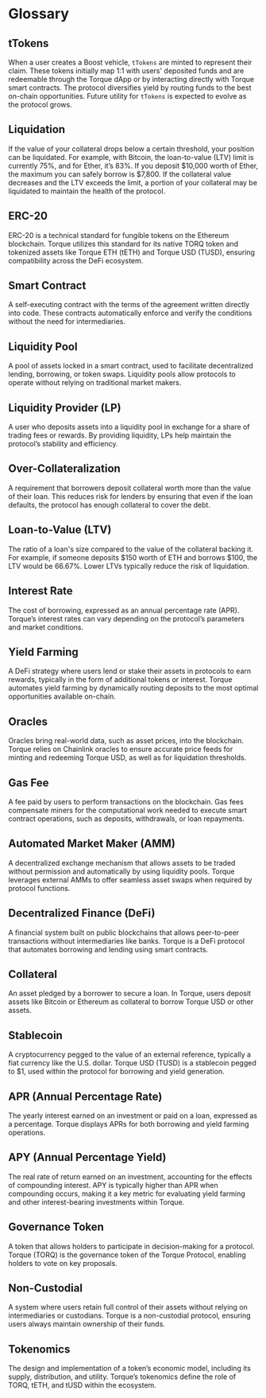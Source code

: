# Glossary

## tTokens
When a user creates a Boost vehicle, `tTokens` are minted to represent their claim. These tokens initially map 1:1 with users' deposited funds and are redeemable through the Torque dApp or by interacting directly with Torque smart contracts. The protocol diversifies yield by routing funds to the best on-chain opportunities. Future utility for `tTokens` is expected to evolve as the protocol grows.

## Liquidation
If the value of your collateral drops below a certain threshold, your position can be liquidated. For example, with Bitcoin, the loan-to-value (LTV) limit is currently 75%, and for Ether, it’s 83%. If you deposit $10,000 worth of Ether, the maximum you can safely borrow is $7,800. If the collateral value decreases and the LTV exceeds the limit, a portion of your collateral may be liquidated to maintain the health of the protocol.

## ERC-20
ERC-20 is a technical standard for fungible tokens on the Ethereum blockchain. Torque utilizes this standard for its native TORQ token and tokenized assets like Torque ETH (tETH) and Torque USD (TUSD), ensuring compatibility across the DeFi ecosystem.

## Smart Contract
A self-executing contract with the terms of the agreement written directly into code. These contracts automatically enforce and verify the conditions without the need for intermediaries.

## Liquidity Pool
A pool of assets locked in a smart contract, used to facilitate decentralized lending, borrowing, or token swaps. Liquidity pools allow protocols to operate without relying on traditional market makers.

## Liquidity Provider (LP)
A user who deposits assets into a liquidity pool in exchange for a share of trading fees or rewards. By providing liquidity, LPs help maintain the protocol’s stability and efficiency.

## Over-Collateralization
A requirement that borrowers deposit collateral worth more than the value of their loan. This reduces risk for lenders by ensuring that even if the loan defaults, the protocol has enough collateral to cover the debt.

## Loan-to-Value (LTV)
The ratio of a loan's size compared to the value of the collateral backing it. For example, if someone deposits $150 worth of ETH and borrows $100, the LTV would be 66.67%. Lower LTVs typically reduce the risk of liquidation.

## Interest Rate
The cost of borrowing, expressed as an annual percentage rate (APR). Torque’s interest rates can vary depending on the protocol’s parameters and market conditions.

## Yield Farming
A DeFi strategy where users lend or stake their assets in protocols to earn rewards, typically in the form of additional tokens or interest. Torque automates yield farming by dynamically routing deposits to the most optimal opportunities available on-chain.

## Oracles
Oracles bring real-world data, such as asset prices, into the blockchain. Torque relies on Chainlink oracles to ensure accurate price feeds for minting and redeeming Torque USD, as well as for liquidation thresholds.

## Gas Fee
A fee paid by users to perform transactions on the blockchain. Gas fees compensate miners for the computational work needed to execute smart contract operations, such as deposits, withdrawals, or loan repayments.

## Automated Market Maker (AMM)
A decentralized exchange mechanism that allows assets to be traded without permission and automatically by using liquidity pools. Torque leverages external AMMs to offer seamless asset swaps when required by protocol functions.

## Decentralized Finance (DeFi)
A financial system built on public blockchains that allows peer-to-peer transactions without intermediaries like banks. Torque is a DeFi protocol that automates borrowing and lending using smart contracts.

## Collateral
An asset pledged by a borrower to secure a loan. In Torque, users deposit assets like Bitcoin or Ethereum as collateral to borrow Torque USD or other assets.

## Stablecoin
A cryptocurrency pegged to the value of an external reference, typically a fiat currency like the U.S. dollar. Torque USD (TUSD) is a stablecoin pegged to $1, used within the protocol for borrowing and yield generation.

## APR (Annual Percentage Rate)
The yearly interest earned on an investment or paid on a loan, expressed as a percentage. Torque displays APRs for both borrowing and yield farming operations.

## APY (Annual Percentage Yield)
The real rate of return earned on an investment, accounting for the effects of compounding interest. APY is typically higher than APR when compounding occurs, making it a key metric for evaluating yield farming and other interest-bearing investments within Torque.

<!-- ## Flash Loan
A type of uncollateralized loan in DeFi that must be repaid within the same transaction. Torque may interact with protocols offering flash loans for liquidation events or arbitrage opportunities. -->

## Governance Token
A token that allows holders to participate in decision-making for a protocol. Torque (TORQ) is the governance token of the Torque Protocol, enabling holders to vote on key proposals.

## Non-Custodial
A system where users retain full control of their assets without relying on intermediaries or custodians. Torque is a non-custodial protocol, ensuring users always maintain ownership of their funds.

## Tokenomics
The design and implementation of a token’s economic model, including its supply, distribution, and utility. Torque’s tokenomics define the role of TORQ, tETH, and tUSD within the ecosystem.
